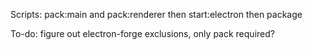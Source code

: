 Scripts:
  pack:main and pack:renderer
  then start:electron
  then package

To-do:
  figure out electron-forge exclusions, only pack required?